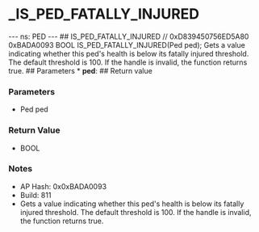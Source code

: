 # _IS_PED_FATALLY_INJURED

--- ns: PED --- ## IS_PED_FATALLY_INJURED  // 0xD839450756ED5A80 0xBADA0093 BOOL IS_PED_FATALLY_INJURED(Ped ped);  Gets a value indicating whether this ped's health is below its fatally injured threshold. The default threshold is 100. If the handle is invalid, the function returns true.  ## Parameters * **ped**:  ## Return value

### Parameters
* Ped ped

### Return Value
* BOOL

### Notes
* AP Hash: 0x0xBADA0093
* Build: 811
* Gets a value indicating whether this ped's health is below its fatally injured threshold. The default threshold is 100.
If the handle is invalid, the function returns true.


